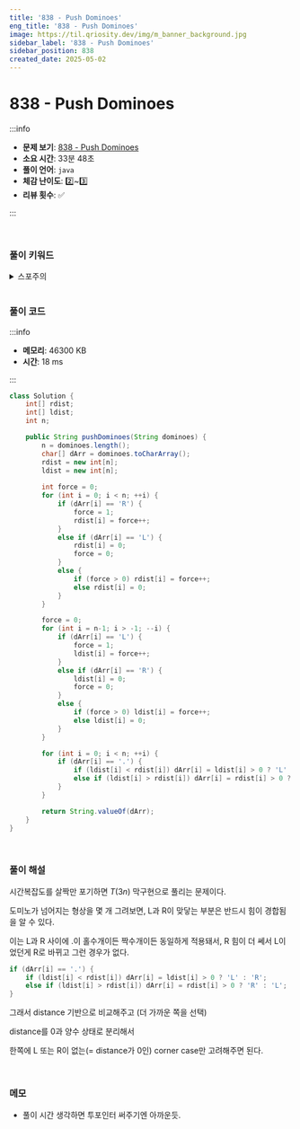 ```yaml
---
title: '838 - Push Dominoes'
eng_title: '838 - Push Dominoes'
image: https://til.qriosity.dev/img/m_banner_background.jpg
sidebar_label: '838 - Push Dominoes'
sidebar_position: 838
created_date: 2025-05-02
---
```


# 838 - Push Dominoes

:::info

- **문제 보기**: [838 - Push Dominoes](https://leetcode.com/problems/push-dominoes)
- **소요 시간**: 33분 48초
- **풀이 언어**: `java`
- **체감 난이도**: 2️⃣~3️⃣
- **리뷰 횟수**: ✅

:::

<br />

### 풀이 키워드

<details>
<summary>스포주의</summary>

`투포인터`

</details>

<br />

### 풀이 코드

:::info

- **메모리**: 46300 KB
- **시간**: 18 ms

:::

```java
class Solution {
    int[] rdist;
    int[] ldist;
    int n;

    public String pushDominoes(String dominoes) {
        n = dominoes.length();
        char[] dArr = dominoes.toCharArray();
        rdist = new int[n];
        ldist = new int[n];
        
        int force = 0;
        for (int i = 0; i < n; ++i) {
            if (dArr[i] == 'R') {
                force = 1;
                rdist[i] = force++;
            }
            else if (dArr[i] == 'L') {
                rdist[i] = 0;
                force = 0;
            }
            else {
                if (force > 0) rdist[i] = force++;
                else rdist[i] = 0;
            }
        }

        force = 0;
        for (int i = n-1; i > -1; --i) {
            if (dArr[i] == 'L') {
                force = 1;
                ldist[i] = force++;
            }
            else if (dArr[i] == 'R') {
                ldist[i] = 0;
                force = 0;
            }
            else {
                if (force > 0) ldist[i] = force++;
                else ldist[i] = 0;
            }
        }

        for (int i = 0; i < n; ++i) {
            if (dArr[i] == '.') {
                if (ldist[i] < rdist[i]) dArr[i] = ldist[i] > 0 ? 'L' : 'R';
                else if (ldist[i] > rdist[i]) dArr[i] = rdist[i] > 0 ? 'R' : 'L';
            }
        }

        return String.valueOf(dArr);
    }
}
```

<br />

### 풀이 해설

시간복잡도를 살짝만 포기하면 $T(3n)$ 막구현으로 풀리는 문제이다.

도미노가 넘어지는 형상을 몇 개 그려보면, L과 R이 맞닿는 부분은 반드시 힘이 경합됨을 알 수 있다.

이는 L과 R 사이에 .이 홀수개이든 짝수개이든 동일하게 적용돼서, R 힘이 더 쎄서 L이었던게 R로 바뀌고 그런 경우가 없다.

```java
if (dArr[i] == '.') {
    if (ldist[i] < rdist[i]) dArr[i] = ldist[i] > 0 ? 'L' : 'R';
    else if (ldist[i] > rdist[i]) dArr[i] = rdist[i] > 0 ? 'R' : 'L';
}
```

그래서 distance 기반으로 비교해주고 (더 가까운 쪽을 선택)

distance를 0과 양수 상태로 분리해서

한쪽에 L 또는 R이 없는(= distance가 0인) corner case만 고려해주면 된다.

<br />

### 메모

- 풀이 시간 생각하면 투포인터 써주기엔 아까운듯.